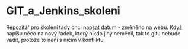 # GIT_a_Jenkins_skoleni
Repozitář pro školení tady chci napsat datum - změněno na webu. 
Když napíšu něco na nový řádek, který nikdo jiný neměnil, tak to gitu nebude vadit, protože to není s ničím v konfliktu. 
